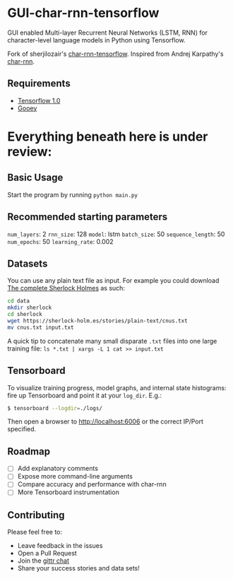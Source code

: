 GUI-char-rnn-tensorflow
===


GUI enabled Multi-layer Recurrent Neural Networks (LSTM, RNN) for character-level language models in Python using Tensorflow.

Fork of sherjilozair's [char-rnn-tensorflow](https://github.com/sherjilozair/char-rnn-tensorflow).
Inspired from Andrej Karpathy's [char-rnn](https://github.com/karpathy/char-rnn).

## Requirements
- [Tensorflow 1.0](http://www.tensorflow.org)
- [Gooey](https://github.com/chriskiehl/Gooey)

# Everything beneath here is under review:
## Basic Usage
Start the program by running ``python main.py``

## Recommended starting parameters
``num_layers``: 2
``rnn_size``: 128
``model``: lstm
``batch_size``: 50 
``sequence_length``: 50
``num_epochs``: 50
``learning_rate``: 0.002


## Datasets
You can use any plain text file as input. For example you could download [The complete Sherlock Holmes](https://sherlock-holm.es/ascii/) as such:

```bash
cd data
mkdir sherlock
cd sherlock
wget https://sherlock-holm.es/stories/plain-text/cnus.txt
mv cnus.txt input.txt
```

A quick tip to concatenate many small disparate `.txt` files into one large training file: `ls *.txt | xargs -L 1 cat >> input.txt`

## Tensorboard
To visualize training progress, model graphs, and internal state histograms:  fire up Tensorboard and point it at your `log_dir`.  E.g.:
```bash
$ tensorboard --logdir=./logs/
```

Then open a browser to [http://localhost:6006](http://localhost:6006) or the correct IP/Port specified.


## Roadmap
- [ ] Add explanatory comments
- [ ] Expose more command-line arguments
- [ ] Compare accuracy and performance with char-rnn
- [ ] More Tensorboard instrumentation

## Contributing
Please feel free to:
* Leave feedback in the issues
* Open a Pull Request
* Join the [gittr chat](https://gitter.im/char-rnn-tensorflow/Lobby)
* Share your success stories and data sets!
